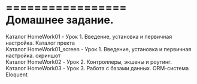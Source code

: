 =================  
Домашнее задание.  
=================  
Каталог HomeWork01         -    Урок 1. Введение, установка и первичная настройка. Каталог пректа  
Каталог HomeWork01_screen  -    Урок 1. Введение, установка и первичная настройка. скриншот  
Каталог HomeWork02         -    Урок 2. Контроллеры, экшены и роутинг.  
Каталог HomeWork03         -    Урок 3. Работа с базами данных. ORM-система Eloquent  
